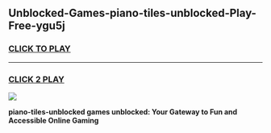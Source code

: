 
## Unblocked-Games-piano-tiles-unblocked-Play-Free-ygu5j
<h3>
<a href="https://premium76.site?title=piano-tiles-unblocked&ref=23A">CLICK TO PLAY</a></h3>
<hr>

<h3>
<a href="https://premium76.site?title=piano-tiles-unblocked&ref=23A">CLICK 2 PLAY</a>
  
</h3>

<a href="https://premium76.site?title=piano-tiles-unblocked&ref=23A"><img src="https://clearcache.store/games.png"></a>


**piano-tiles-unblocked games unblocked: Your Gateway to Fun and Accessible Online Gaming**

